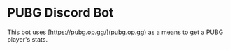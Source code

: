 # PUBG Discord Bot

This bot uses [https://pubg.op.gg/](pubg.op.gg) as a means to get a PUBG player's stats.